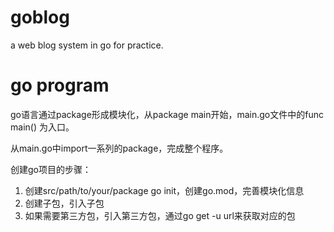 # goblog
a web blog system in go for practice.

# go program

go语言通过package形成模块化，从package main开始，main.go文件中的func main() 为入口。

从main.go中import一系列的package，完成整个程序。

创建go项目的步骤：
1. 创建src/path/to/your/package go init，创建go.mod，完善模块化信息
2. 创建子包，引入子包
3. 如果需要第三方包，引入第三方包，通过go get -u url来获取对应的包
